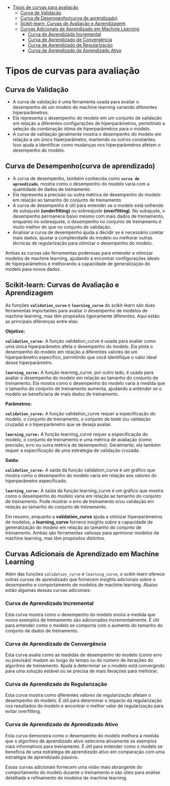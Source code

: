 - [Tipos de curvas para avaliação](#tipos-de-curvas-para-avaliação)
  - [Curva de Validação](#curva-de-validação)
  - [Curva de Desempenho(curva de aprendizado)](#curva-de-desempenhocurva-de-aprendizado)
  - [Scikit-learn: Curvas de Avaliação e Aprendizagem](#scikit-learn-curvas-de-avaliação-e-aprendizagem)
  - [Curvas Adicionais de Aprendizado em Machine Learning](#curvas-adicionais-de-aprendizado-em-machine-learning)
    - [Curva de Aprendizado Incremental](#curva-de-aprendizado-incremental)
    - [Curva de Aprendizado de Convergência](#curva-de-aprendizado-de-convergência)
    - [Curva de Aprendizado de Regularização](#curva-de-aprendizado-de-regularização)
    - [Curva de Aprendizado de Aprendizado Ativo](#curva-de-aprendizado-de-aprendizado-ativo)

# Tipos de curvas para avaliação

## Curva de Validação

- A curva de validação é uma ferramenta usada para avaliar o desempenho de um modelo de machine learning variando diferentes hiperparâmetros.
- Ela representa o desempenho do modelo em um conjunto de validação em relação a diferentes configurações de hiperparâmetros, permitindo a seleção da combinação ótima de hiperparâmetros para o modelo.
- A curva de validação geralmente mostra o desempenho do modelo em relação a um único hiperparâmetro, mantendo os outros constantes. Isso ajuda a identificar como mudanças nos hiperparâmetros afetam o desempenho do modelo.

## Curva de Desempenho(curva de aprendizado)

- A curva de desempenho, também conhecida como **`curva de aprendizado`**, mostra como o desempenho do modelo varia com a quantidade de dados de treinamento.
- Ela representa a precisão ou outra métrica de desempenho do modelo em relação ao tamanho do conjunto de treinamento.
- A curva de desempenho é útil para entender se o modelo está sofrendo de subajuste **(underfitting)** ou sobreajuste **(overfitting)**. No subajuste, o desempenho permanece baixo mesmo com mais dados de treinamento, enquanto no sobreajuste, o desempenho no conjunto de treinamento é muito melhor do que no conjunto de validação.
- Analisar a curva de desempenho ajuda a decidir se é necessário coletar mais dados, ajustar a complexidade do modelo ou melhorar outras técnicas de regularização para otimizar o desempenho do modelo.

Ambas as curvas são ferramentas poderosas para entender e otimizar modelos de machine learning, ajudando a encontrar configurações ideais de hiperparâmetros e melhorando a capacidade de generalização do modelo para novos dados.

## Scikit-learn: Curvas de Avaliação e Aprendizagem

As funções **`validation_curve`** e **`learning_curve`** do scikit-learn são duas ferramentas importantes para avaliar o desempenho de modelos de machine learning, mas têm propósitos ligeiramente diferentes. Aqui estão as principais diferenças entre elas:

**Objetivo:**

**`validation_curve:`** A função validation_curve é usada para avaliar como uma única hiperparâmetro afeta o desempenho do modelo. Ela plota o desempenho do modelo em relação a diferentes valores de um hiperparâmetro específico, permitindo que você identifique o valor ideal desse hiperparâmetro.

**`learning_curve:`** A função learning_curve, por outro lado, é usada para avaliar o desempenho do modelo em relação ao tamanho do conjunto de treinamento. Ela mostra como o desempenho do modelo varia à medida que o tamanho do conjunto de treinamento aumenta, ajudando a entender se o modelo se beneficiaria de mais dados de treinamento.

**Parâmetros:**

**`validation_curve:`** A função validation_curve requer a especificação do modelo, o conjunto de treinamento, o conjunto de teste (ou validação cruzada) e o hiperparâmetro que se deseja avaliar.

**`learning_curve:`** A função learning_curve requer a especificação do modelo, o conjunto de treinamento e uma métrica de avaliação (como precisão, erro ou outra métrica de desempenho). Geralmente, ela também requer a especificação de uma estratégia de validação cruzada.

**Saída:**

**`validation_curve:`** A saída da função validation_curve é um gráfico que mostra como o desempenho do modelo varia em relação aos valores do hiperparâmetro especificado.

**`learning_curve:`** A saída da função learning_curve é um gráfico que mostra como o desempenho do modelo varia em relação ao tamanho do conjunto de treinamento. Pode mostrar o erro de treinamento e/ou validação em relação ao tamanho do conjunto de treinamento.

Em resumo, enquanto a **validation_curve** ajuda a otimizar hiperparâmetros de modelos, a **learning_curve** fornece insights sobre a capacidade de generalização do modelo em relação ao tamanho do conjunto de treinamento. Ambas são ferramentas valiosas para aprimorar modelos de machine learning, mas têm propósitos distintos.

## Curvas Adicionais de Aprendizado em Machine Learning

Além das funções `validation_curve` e `learning_curve`, o scikit-learn oferece outras curvas de aprendizado que fornecem insights adicionais sobre o desempenho e comportamento de modelos de machine learning. Abaixo estão algumas dessas curvas adicionais:

### Curva de Aprendizado Incremental

Esta curva mostra como o desempenho do modelo evolui à medida que novos exemplos de treinamento são adicionados incrementalmente. É útil para entender como o modelo se comporta com o aumento do tamanho do conjunto de dados de treinamento. 

### Curva de Aprendizado de Convergência

Esta curva avalia como as medidas de desempenho do modelo (como erro ou precisão) mudam ao longo do tempo ou do número de iterações do algoritmo de treinamento. Ajuda a determinar se o modelo está convergindo para uma solução estável ou se precisa de mais iterações para melhorar.

### Curva de Aprendizado de Regularização

Esta curva mostra como diferentes valores de regularização afetam o desempenho do modelo. É útil para determinar o impacto da regularização nos resultados do modelo e encontrar o melhor valor de regularização para evitar overfitting.

### Curva de Aprendizado de Aprendizado Ativo

Esta curva demonstra como o desempenho do modelo melhora à medida que o algoritmo de aprendizado ativo seleciona ativamente os exemplos mais informativos para treinamento. É útil para entender como o modelo se beneficia de uma estratégia de aprendizado ativo em comparação com uma estratégia de aprendizado passivo.

Essas curvas adicionais fornecem uma visão mais abrangente do comportamento do modelo durante o treinamento e são úteis para análise detalhada e refinamento de modelos de machine learning.


